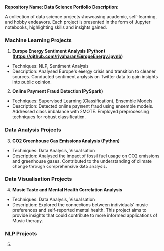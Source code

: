 **Repository Name: Data Science Portfolio**
**Description:**

A collection of data science projects showcasing academic, self-learning, and hobby endeavors. Each project is presented in the form of Jupyter notebooks, highlighting skills and insights gained.

### Machine Learning Projects
1. **Europe Energy Sentiment Analysis (Python)(https://github.com/riyaharan/EuropeEnergy.ipynb)**
- Techniques: NLP, Sentiment Analysis
- Description: Analysed Europe's energy crisis and transition to cleaner sources. Conducted sentiment analysis on Twitter data to gain insights into public opinion.

2. **Online Payment Fraud Detection (PySpark)**
- Techniques: Supervised Learning (Classification), Ensemble Models
- Description: Detected online payment fraud using ensemble models. Addressed class imbalance with SMOTE. Employed preprocessing techniques for robust classification.

### Data Analysis Projects
3. **CO2 Greenhouse Gas Emissions Analysis (Python)**
- Techniques: Data Analysis, Visualisation
- Description: Analysed the impact of fossil fuel usage on CO2 emissions and greenhouse gases. Contributed to the understanding of climate change through comprehensive data analysis.

### Data Visualisation Projects
4. **Music Taste and Mental Health Correlation Analysis**
- Techniques: Data Analysis, Visualisation
- Description: Explored the connections between individuals' music preferences and self-reported mental health. This project aims to provide insights that could contribute to more informed applications of Music therapy.

### NLP Projects

5. 
